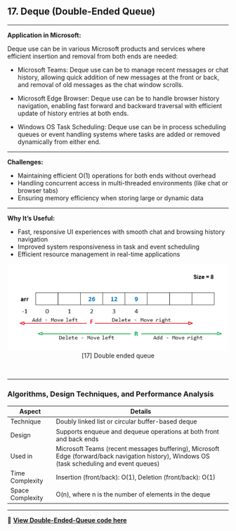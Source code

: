 
## **17. Deque (Double-Ended Queue)**
---

**Application in Microsoft:**

Deque use can be in various Microsoft products and services where efficient insertion and removal from both ends are needed:

* Microsoft Teams: Deque use can be to manage recent messages or chat history, allowing quick addition of new messages at the front or back, and removal of old messages as the chat window scrolls.

* Microsoft Edge Browser: Deque use can be to handle browser history navigation, enabling fast forward and backward traversal with efficient update of history entries at both ends.

* Windows OS Task Scheduling: Deque use can be in process scheduling queues or event handling systems where tasks are added or removed dynamically from either end.
  
---

**Challenges:**

* Maintaining efficient O(1) operations for both ends without overhead
* Handling concurrent access in multi-threaded environments (like chat or browser tabs)
* Ensuring memory efficiency when storing large or dynamic data
  
---

**Why It’s Useful:**

* Fast, responsive UI experiences with smooth chat and browsing history navigation
* Improved system responsiveness in task and event scheduling
* Efficient resource management in real-time applications

<p align="center">
  <img src="https://github.com/Sindhuhurakadli/sindhu_portfolio.io/blob/main/images/double-ended-queue.png?raw=true" alt="Microsoft Infrastructure">
  <br>
  [17] Double ended queue
  <br>
</p><br>

---

### Algorithms, Design Techniques, and Performance Analysis

| Aspect           | Details                                                                                                                                      |
| ---------------- | -------------------------------------------------------------------------------------------------------------------------------------------- |
| Technique        | Doubly linked list or circular buffer-based deque                                                                                            |
| Design           | Supports enqueue and dequeue operations at both front and back ends                                                                          |
| Used in          | Microsoft Teams (recent messages buffering), Microsoft Edge (forward/back navigation history), Windows OS (task scheduling and event queues) |
| Time Complexity  | Insertion (front/back): O(1), Deletion (front/back): O(1)                                                                                    |
| Space Complexity | O(n), where n is the number of elements in the deque                                                                                         |

---

🔗 **[View Double-Ended-Queue code here](https://github.com/Sindhuhurakadli/sindhu_portfolio.io/blob/main/codes/doubleendedqueue.cpp)**

